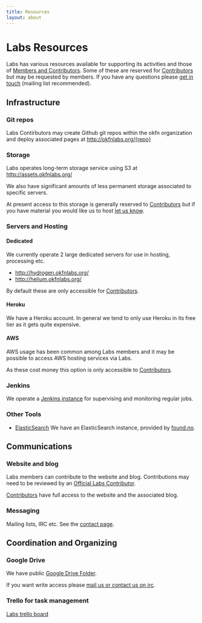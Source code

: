 ```yaml
---
title: Resources
layout: about
---
```


# Labs Resources

Labs has various resources available for supporting its activities and those of
[Members and Contributors][members]. Some of these are reserved for [Contributors] but
may be requested by members. If you have any questions please [get in
touch][contact] (mailing list recommended).

[contact]: /contact/
[Contributors]: /about/#contributors
[members]: /members/


## Infrastructure

### Git repos

Labs Contirbutors may create Github git repos within the okfn organization and
deploy associated pages at http://okfnlabs.org/{repo}

### Storage

Labs operates long-term storage service using S3 at
<http://assets.okfnlabs.org/>

We also have significant amounts of less permanent storage associated to
specific servers.

At present access to this storage is generally reserved to [Contributors][] but
if you have material you would like us to host [let us know][contact].

### Servers and Hosting

#### Dedicated

We currently operate 2 large dedicated servers for use in hosting, processing
etc.

  * <http://hydrogen.okfnlabs.org/>
  * <http://helium.okfnlabs.org/>

By default these are only accessible for [Contributors][].

#### Heroku

We have a Heroku account. In general we tend to only use Heroku in its free
tier as it gets quite expensive.

#### AWS

AWS usage has been common among Labs members and it may be possible to access
AWS hosting services via Labs.

As these cost money this option is only accessible to [Contributors][].

### Jenkins

We operate a [Jenkins instance](http://jenkins.etl.openspending.org/) for
supervising and monitoring regular jobs.

### Other Tools

* [ElasticSearch](https://github.com/okfn/elasticsearch.js) We have an ElasticSearch instance, provided by [found.no](https://found.no/).

## Communications

### Website and blog

Labs members can contribute to the website and blog. Contributions may need to
be reviewed by an [Official Labs Contributor][Contributors].

[Contributors][] have full access to the website and the associated blog.

### Messaging

Mailing lists, IRC etc. See the [contact page][contact].


## Coordination and Organizing

### Google Drive

We have public [Google Drive
Folder](https://drive.google.com/a/okfn.org/#folders/0B6R8dXc6Ji4JZ3FyVjJ1Z1QyMnM).

If you want write access please [mail us or contact us on irc][contact].

### Trello for task management

[Labs trello board](https://trello.com/b/GEolSd8W/labs)



